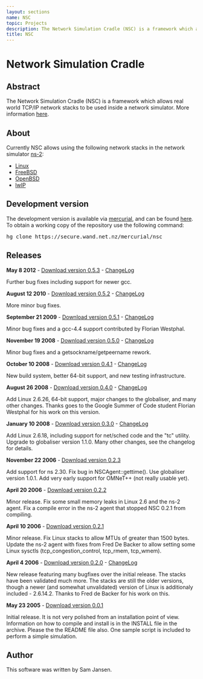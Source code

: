 ```yaml
---
layout: sections
name: NSC
topic: Projects
description: The Network Simulation Cradle (NSC) is a framework which allows real world TCP/IP network stacks to be used inside a network simulator. More information here.
title: NSC
---
```


# Network Simulation Cradle

## Abstract

The Network Simulation Cradle (NSC) is a framework which allows real world TCP/IP network stacks to be used inside a network simulator. More information [here](http://www.wand.net.nz/~stj2/nsc/).

## About

Currently NSC allows using the following network stacks in the network simulator [ns-2](http://www.isi.edu/nsnam/ns/):

- [Linux](http://www.kernel.org)
- [FreeBSD](http://www.freebsd.org)
- [OpenBSD](http://www.openbsd.org)
- [lwIP](http://savannah.nongnu.org/projects/lwip/)

## Development version

The development version is available via [mercurial](http://www.selenic.com/mercurial/wiki/), and can be found [here](https://secure.wand.net.nz/mercurial/nsc). To obtain a working copy of the repository use the following command:

<pre>hg clone https://secure.wand.net.nz/mercurial/nsc
</pre>

## Releases

**May 8 2012** - [Download version 0.5.3](../downloads/nsc-0.5.3.tar.bz2) - [ChangeLog](../downloads/ChangeLog-0.5.3.txt)

Further bug fixes including support for newer gcc.

**August 12 2010** - [Download version 0.5.2](../downloads/nsc-0.5.2.tar.bz2) - [ChangeLog](../downloads/ChangeLog-0.5.2.txt)

More minor bug fixes.

**September 21 2009** - [Download version 0.5.1](../downloads/nsc-0.5.1.tar.bz2) - [ChangeLog](../downloads/ChangeLog-0.5.1.txt)

Minor bug fixes and a gcc-4.4 support contributed by Florian Westphal.

**November 19 2008** - [Download version 0.5.0](../downloads/nsc-0.5.0.tar.bz2) - [ChangeLog](../downloads/ChangeLog-0.5.0.txt)

Minor bug fixes and a getsockname/getpeername rework.

**October 10 2008** - [Download version 0.4.1](../downloads/nsc-0.4.1.tar.bz2) - [ChangeLog](../downloads/ChangeLog-0.4.1.txt)

New build system, better 64-bit support, and new testing infrastructure.

**August 26 2008** - [Download version 0.4.0](../downloads/nsc-0.4.0.tar.bz2) - [ChangeLog](../downloads/ChangeLog-0.4.0.txt)

Add Linux 2.6.26, 64-bit support, major changes to the globaliser, and many other changes. Thanks goes to the Google Summer of Code student Florian Westphal for his work on this version.

**January 10 2008** - [Download version 0.3.0](../downloads/nsc-0.3.0.tar.bz2) - [ChangeLog](../downloads/ChangeLog-0.3.0.txt)

Add Linux 2.6.18, including support for net/sched code and the "tc" utility. Upgrade to globaliser version 1.1.0\. Many other changes, see the changelog for details.

**November 22 2006** - [Download version 0.2.3](../downloads/nsc-0.2.3.tar.bz2)

Add support for ns 2.30\. Fix bug in NSCAgent::gettime(). Use globaliser version 1.0.1\. Add very early support for OMNeT++ (not really usable yet).

**April 20 2006** - [Download version 0.2.2](../downloads/nsc-0.2.2.tar.bz2)

Minor release. Fix some small memory leaks in Linux 2.6 and the ns-2 agent. Fix a compile error in the ns-2 agent that stopped NSC 0.2.1 from compiling.

**April 10 2006** - [Download version 0.2.1](../downloads/nsc-0.2.1.tar.bz2)

Minor release. Fix Linux stacks to allow MTUs of greater than 1500 bytes. Update the ns-2 agent with fixes from Fred De Backer to allow setting some Linux sysctls (tcp_congestion_control, tcp_rmem, tcp_wmem).

**April 4 2006** - [Download version 0.2.0](../downloads/nsc-0.2.0.tar.bz2) - [ChangeLog](../downloads/ChangeLog-0.2.0.txt)

New release featuring many bugfixes over the initial release. The stacks have been validated much more. The stacks are still the older versions, though a newer (and somewhat unvalidated) version of Linux is additionaly included - 2.6.14.2\. Thanks to Fred de Backer for his work on this.

**May 23 2005** - [Download version 0.0.1](../downloads/nsc-0.0.1.tar.bz2)

Initial release. It is not very polished from an installation point of view. Information on how to compile and install is in the INSTALL file in the archive. Please the the README file also. One sample script is included to perform a simple simulation.

## Author

This software was written by Sam Jansen.
